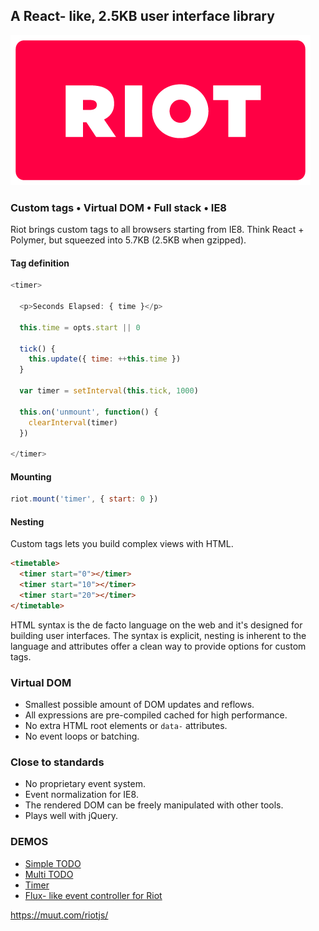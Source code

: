 
## A React- like, 2.5KB user interface library

[![Riot logo](doc/logo/riot480x.png)](https://muut.com/riotjs/)

### Custom tags • Virtual DOM • Full stack • IE8

Riot brings custom tags to all browsers starting from IE8. Think React + Polymer, but squeezed into 5.7KB (2.5KB when gzipped).


#### Tag definition

``` javascript
<timer>

  <p>Seconds Elapsed: { time }</p>

  this.time = opts.start || 0

  tick() {
    this.update({ time: ++this.time })
  }

  var timer = setInterval(this.tick, 1000)

  this.on('unmount', function() {
    clearInterval(timer)
  })

</timer>
```

#### Mounting

``` javascript
riot.mount('timer', { start: 0 })
```

#### Nesting

Custom tags lets you build complex views with HTML.

``` html
<timetable>
  <timer start="0"></timer>
  <timer start="10"></timer>
  <timer start="20"></timer>
</timetable>
```

HTML syntax is the de facto language on the web and it's designed for building user interfaces. The syntax is explicit, nesting is inherent to the language and attributes offer a clean way to provide options for custom tags.


### Virtual DOM
- Smallest possible amount of DOM updates and reflows.
- All expressions are pre-compiled cached for high performance.
- No extra HTML root elements or `data-` attributes.
- No event loops or batching.


### Close to standards
- No proprietary event system.
- Event normalization for IE8.
- The rendered DOM can be freely manipulated with other tools.
- Plays well with jQuery.

### DEMOS
- [Simple TODO](https://muut.com/riotjs/dist/demo/)
- [Multi TODO](http://plnkr.co/edit/UZ2BfP?p=preview)
- [Timer](http://jsfiddle.net/gnumanth/h9kuozp5/)
- [Flux- like event controller for Riot](https://github.com/jimsparkman/RiotControl)

https://muut.com/riotjs/
